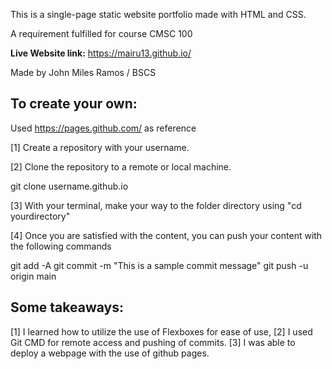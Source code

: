 This is a single-page static website portfolio made with HTML and CSS.

A requirement fulfilled for course CMSC 100

**Live Website link:** https://mairu13.github.io/

Made by John Miles Ramos / BSCS

## To create your own: 
Used https://pages.github.com/ as reference

[1] Create a repository with your username.

[2] Clone the repository to a remote or local machine.

  git clone username.github.io
  
[3] With your terminal, make your way to the folder directory using "cd yourdirectory"

[4] Once you are satisfied with the content, you can push your content with the following commands

  git add -A
  git commit -m "This is a sample commit message"
  git push -u origin main

## Some takeaways:
[1] I learned how to utilize the use of Flexboxes for ease of use,
[2] I used Git CMD for remote access and pushing of commits.
[3] I was able to deploy a webpage with the use of github pages.
